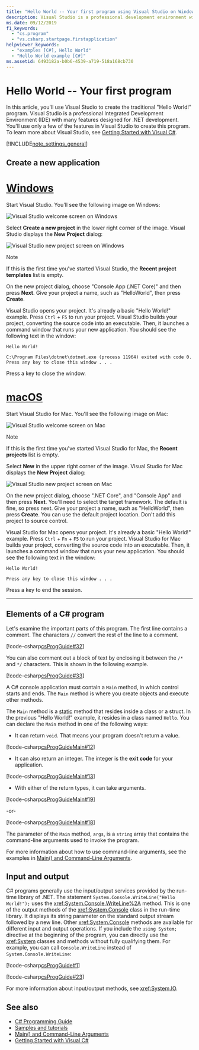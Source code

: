 ```yaml
---
title: "Hello World -- Your first program using Visual Studio on Windows or Mac - C# Programming Guide"
description: Visual Studio is a professional development environment with many features for .NET development. Use Visual Studio to create a C# version of Hello World!
ms.date: 09/12/2019
f1_keywords:
  - "cs.program"
  - "vs.csharp.startpage.firstapplication"
helpviewer_keywords:
  - "examples [C#], Hello World"
  - "Hello World example [C#]"
ms.assetid: 6493182a-b0b6-4539-a719-518a168cb730
---
```

# Hello World -- Your first program

In this article, you'll use Visual Studio to create the traditional "Hello World!" program. Visual Studio is a professional Integrated Development Environment (IDE) with many features designed for .NET development. You'll use only a few of the features in Visual Studio to create this program. To learn more about Visual Studio, see [Getting Started with Visual C#](/visualstudio/ide/quickstart-csharp-console).

[!INCLUDE[note_settings_general](~/includes/note-settings-general-md.md)]

## Create a new application

<!-- markdownlint-disable MD025 -->

# [Windows](#tab/windows)

Start Visual Studio. You'll see the following image on Windows:

![Visual Studio welcome screen on Windows](./media/hello-world-your-first-program/visual-studio-windows-start-screen.png)

Select **Create a new project** in the lower right corner of the image. Visual Studio displays the **New Project** dialog:

![Visual Studio new project screen on Windows](./media/hello-world-your-first-program/visual-studio-windows-new-project.png)

> [!NOTE]
> If this is the first time you've started Visual Studio, the **Recent project templates** list is empty.

On the new project dialog, choose "Console App (.NET Core)" and then press **Next**. Give your project a name, such as "HelloWorld", then press **Create**.

Visual Studio opens your project. It's already a basic "Hello World!" example. Press `Ctrl` + `F5` to run your project. Visual Studio builds your project, converting the source code into an executable. Then, it launches a command window that runs your new application. You should see the following text in the window:

```output
Hello World!

C:\Program Files\dotnet\dotnet.exe (process 11964) exited with code 0.
Press any key to close this window . . .
```

Press a key to close the window.

# [macOS](#tab/macos)

Start Visual Studio for Mac. You'll see the following image on Mac:

![Visual Studio welcome screen on Mac](./media/hello-world-your-first-program/visual-studio-mac-start-screen.png)

> [!NOTE]
> If this is the first time you've started Visual Studio for Mac, the **Recent projects** list is empty.

Select **New** in the upper right corner of the image. Visual Studio for Mac displays the **New Project** dialog:

![Visual Studio new project screen on Mac](./media/hello-world-your-first-program/visual-studio-mac-new-project.png)

On the new project dialog, choose ".NET Core", and "Console App" and then press **Next**. You'll need to select the target framework. The default is fine, so press next. Give your project a name, such as "HelloWorld", then press **Create**. You can use the default project location. Don't add this project to source control.

Visual Studio for Mac opens your project. It's already a basic "Hello World!" example. Press `Ctrl` + `Fn` + `F5` to run your project. Visual Studio for Mac builds your project, converting the source code into an executable. Then, it launches a command window that runs your new application. You should see the following text in the window:

```output
Hello World!

Press any key to close this window . . .
```

Press a key to end the session.

---

## Elements of a C# program

Let's examine the important parts of this program. The first line contains a comment. The characters `//` convert the rest of the line to a comment.

[!code-csharp[csProgGuide#32](~/samples/snippets/csharp/VS_Snippets_VBCSharp/csProgGuide/CS/progGuide.cs#32)]

You can also comment out a block of text by enclosing it between the `/*` and `*/` characters. This is shown in the following example.

[!code-csharp[csProgGuide#33](~/samples/snippets/csharp/VS_Snippets_VBCSharp/csProgGuide/CS/progGuide.cs#33)]

A C# console application must contain a `Main` method, in which control starts and ends. The `Main` method is where you create objects and execute other methods.

The `Main` method is a [static](../../language-reference/keywords/static.md) method that resides inside a class or a struct. In the previous "Hello World!" example, it resides in a class named `Hello`. You can declare the `Main` method in one of the following ways:

- It can return `void`. That means your program doesn't return a value.

[!code-csharp[csProgGuideMain#12](~/samples/snippets/csharp/VS_Snippets_VBCSharp/csProgGuideMain/CS/Class3.cs#12)]

- It can also return an integer. The integer is the **exit code** for your application.

[!code-csharp[csProgGuideMain#13](~/samples/snippets/csharp/VS_Snippets_VBCSharp/csProgGuideMain/CS/Class3.cs#13)]

- With either of the return types, it can take arguments.

[!code-csharp[csProgGuideMain#19](~/samples/snippets/csharp/VS_Snippets_VBCSharp/csProgGuideMain/CS/Class3.cs#19)]

-or-

[!code-csharp[csProgGuideMain#18](~/samples/snippets/csharp/VS_Snippets_VBCSharp/csProgGuideMain/CS/Class3.cs#18)]

The parameter of the `Main` method, `args`, is a `string` array that contains the command-line arguments used to invoke the program.

For more information about how to use command-line arguments, see the examples in [Main() and Command-Line Arguments](../main-and-command-args/index.md).

## Input and output

C# programs generally use the input/output services provided by the run-time library of .NET. The statement `System.Console.WriteLine("Hello World!");` uses the <xref:System.Console.WriteLine%2A> method. This is one of the output methods of the <xref:System.Console> class in the run-time library. It displays its string parameter on the standard output stream followed by a new line. Other <xref:System.Console> methods are available for different input and output operations. If you include the `using System;` directive at the beginning of the program, you can directly use the <xref:System> classes and methods without fully qualifying them. For example, you can call `Console.WriteLine` instead of `System.Console.WriteLine`:

[!code-csharp[csProgGuide#1](~/samples/snippets/csharp/VS_Snippets_VBCSharp/csProgGuide/CS/using.cs#1)]

[!code-csharp[csProgGuide#23](~/samples/snippets/csharp/VS_Snippets_VBCSharp/csProgGuide/CS/progGuide.cs#23)]

For more information about input/output methods, see <xref:System.IO>.

## See also

- [C# Programming Guide](../index.md)
- [Samples and tutorials](../../../samples-and-tutorials/index.md)
- [Main() and Command-Line Arguments](../main-and-command-args/index.md)
- [Getting Started with Visual C#](/visualstudio/ide/quickstart-csharp-console)
